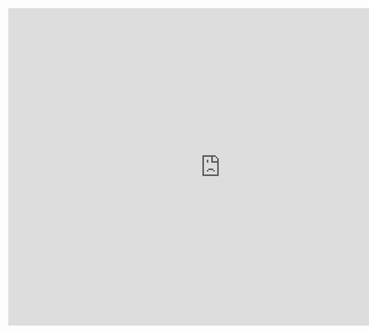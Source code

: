 <iframe src="https://data.oecd.org/chart/6S9j" width="860" height="645" style="border: 0" mozallowfullscreen="true" webkitallowfullscreen="true" allowfullscreen="true"><a href="https://data.oecd.org/chart/6S9j" target="_blank">OECD Chart: General government debt, Total, % of GDP, Annual, 2020</a></iframe>
